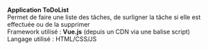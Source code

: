<strong> Application ToDoList </strong> <br>
Permet de faire une liste des tâches, de surligner la tâche si elle est effectuée ou de la supprimer <br>
Framework utilisé : <strong>Vue.js</strong> (depuis un CDN via une balise script) <br>
Langage utilisé : HTML/CSS/JS <br>

